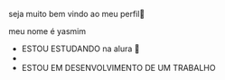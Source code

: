 seja muito bem vindo ao meu perfil💜

meu nome é yasmim
- ESTOU ESTUDANDO na alura  🥰
-
- ESTOU EM DESENVOLVIMENTO DE UM TRABALHO 
   

<!---
--
